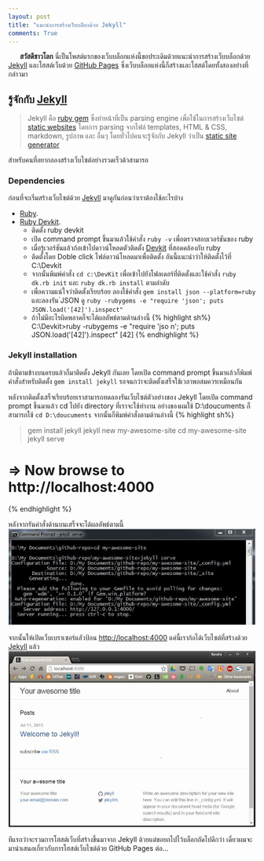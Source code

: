 ```yaml
---
layout: post
title: "แนะนำการสร้างเว็บบล็อกด้วย Jekyll"
comments: True
---
```




&nbsp;&nbsp;&nbsp;&nbsp;&nbsp;&nbsp;<strong>สวัสดีชาวโลก</strong> นี่เป็นโพสต์แรกของเว็บบล็อกแห่งนี้ขอประเดิมด้วยแนะนำการสร้างเว็บบล็อกด้วย [Jekyll](http://jekyllrb.com/) และโฮสต์เว็บด้วย [GitHub Pages](https://pages.github.com/) ซึ่งเว็บบล็อกแห่งนี้ก็สร้างและโฮสต์โดยทั้งสองอย่างที่กล่าวมา<br />

## รู้จักกับ [Jekyll](http://jekyllrb.com/)

> Jekyll คือ [ruby gem](https://rubygems.org/) ซึ่งทำหน้าที่เป็น parsing engine เพื่อใช้ในการสร้างเว็บไซต์ [static websites](https://en.wikipedia.org/wiki/Static_web_page) โดยการ parsing จากไฟล์ templates, HTML & CSS, markdown, รูปภาพ และ อื่นๆ โดยทั่วไปคนจะรู้จักกับ Jekyll ว่าเป็น [static site generator](https://staticsitegenerators.net/)

สำหรับคนที่อยากลองสร้างเว็บไซต์อย่างรวดเร็วด้วสามารถ

### Dependencies
ก่อนที่จะเริ่มสร้างเว็บไซต์ด้วย [Jekyll](http://jekyllrb.com/) มาดูกันก่อนว่าเราต้องใช้อะไรบ้าง

- [Ruby](https://www.ruby-lang.org/en/).
- [Ruby Devkit](https://www.ruby-lang.org/en/).
  - ติดตั้ง ruby devkit
  - เปิด command prompt ขึ้นมาแล้วใช้คำสั่ง `ruby -v` เพื่อตรวจสอบเวอร์ชันของ ruby
  - เมื่อรู้เวอร์ชันแล้วก้อเข้าไปดาวน์โหลดตัวติดตั้ง [Devkit](http://rubyinstaller.org/downloads/) ที่สอดคล้องกับ ruby
  - ติดตั้งโดย Doble click ไฟล์ดาวน์โหลดมาเพื่อติดตั้ง อันนี้แนะนำว่าให้ติดตั้งไว้ที่ C:\Devkit
  - จากนั้นพิมพ์คำสั่ง `cd c:\DevKit` เพื่อเข้าไปยังโฟลเดอร์ที่ติดตั้งและใช้คำสั่ง `ruby dk.rb init` และ `ruby dk.rb install` ตามลำดับ
  - เพื่อความแน่ใจว่าติดตั้งเรียบร้อย ลองใช้คำสั่ง `gem install json --platform=ruby` และลองรัน ๋JSON ดู `ruby -rubygems -e "require 'json'; puts JSON.load('[42]').inspect"`
  - ถ้าไม่มีอะไรผิดพลาดก็จะได้ผลลัพธ์ตามด้านล่างนี้
    {% highlight sh%}
    C:\Devkit>ruby -rubygems -e "require 'jso
    n'; puts JSON.load('[42]').inspect"
    [42]
    {% endhighlight %}

### Jekyll installation
ถ้ามีตามข้างบนครบแล้วก็มาติดตั้ง Jekyll กันเลย โดยเปิด command prompt ขึ้นมาแล้วก็พิมพ์คำสั่งสำหรับติดตั้ง `gem install jekyll` รอจนกว่าจะติดตั้งเสร็จใช้เวลาพอสมควรเหมือนกัน

หลังจากติดตั้งเสร็จเรียบร้อยเราสามารถทดลองรันเว็บไซต์ตัวอย่างของ Jekyll โดยเปิด command prompt ขึ้นมาแล้ว cd ไปยัง directory ที่เราจะใช้ทำงาน อย่างของผมใช้ D:\doucuments ก็สามารถใช้ `cd D:\doucuments` จากนั้นก็พิมพ์คำสั่งตามด้านล่างนี้
{% highlight sh%}
> gem install jekyll
> jekyll new my-awesome-site
> cd my-awesome-site
> jekyll serve
# => Now browse to http://localhost:4000
{% endhighlight %}

หลังจากรันคำสั่งด้านบนเสร็จจะได้ผลลัพธ์ตามนี้
![Jekyll-serve](/assets/cmd-jekyll-serve.jpg)

จากนั้นให้เปิดเว็บเบราเซอร์แลัวป้อน [http://localhost:4000](http://localhost:4000)
แค่นี้เราก้อได้เว็บไซต์ที่สร้างด้วย [Jekyll](http://jekyllrb.com/) แล้ว
![awesome-site](/assets/awesome-site-localhost4000.jpg)

ทีแรกว่าจะรวมการโฮสต์เว็บที่สร้างขึ้นมาจาก Jekyll ด้วยแต่ขอยกไปไว้บล็อกถัดไปดีกว่า เดี๋ยวผมจะมานำเสนอเกี่ยวกับการโฮสต์เว็บไซต์ด้วย GitHub Pages ต่อ...
